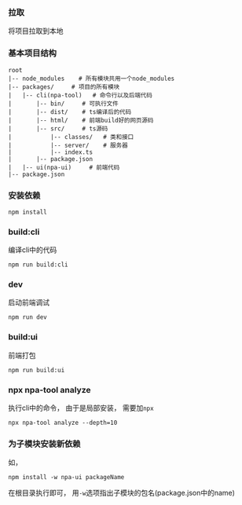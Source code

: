 ### 拉取
将项目拉取到本地

### 基本项目结构
```
root
|-- node_modules    # 所有模块共用一个node_modules
|-- packages/     # 项目的所有模块
|   |-- cli(npa-tool)   # 命令行以及后端代码
|       |-- bin/     # 可执行文件
|       |-- dist/    # ts编译后的代码
|       |-- html/    # 前端build好的网页源码
|       |-- src/     # ts源码
|           |-- classes/   # 类和接口
|           |-- server/    # 服务器
|           |-- index.ts
|       |-- package.json
|   |-- ui(npa-ui)     # 前端代码
|-- package.json
```

### 安装依赖
```shell
npm install
````
### build:cli
编译cli中的代码
```shell
npm run build:cli
```
### dev
启动前端调试
```shell
npm run dev
```
### build:ui
前端打包
```shell
npm run build:ui
```
### npx npa-tool analyze

执行cli中的命令， 由于是局部安装， 需要加`npx`
```shell
npx npa-tool analyze --depth=10
```

### 为子模块安装新依赖
如，
```shell
npm install -w npa-ui packageName
```

在根目录执行即可， 用`-w`选项指出子模块的包名(package.json中的name)
